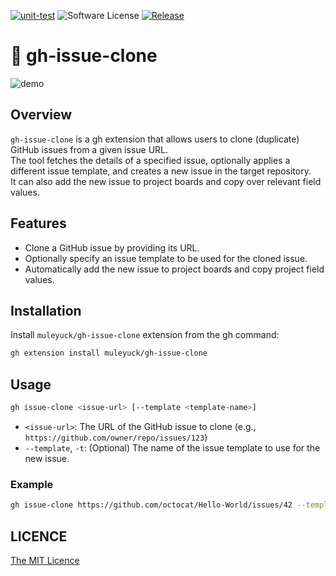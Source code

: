 [![unit-test](https://github.com/muleyuck/gh-issue-clone/actions/workflows/unit-test.yml/badge.svg)](https://github.com/muleyuck/gh-issue-clone/actions/workflows/unit-test.yml)
![Software License](https://img.shields.io/badge/license-MIT-brightgreen.svg?style=flat-square)
[![Release](https://img.shields.io/github/release/muleyuck/gh-issue-clone.svg)](https://github.com/muleyuck/gh-issue-clone/releases/latest)

# 👑 gh-issue-clone
![demo](https://github.com/user-attachments/assets/959f66f2-c6b0-4493-af37-9d05fc5a2522)

## Overview

`gh-issue-clone` is a gh extension that allows users to clone (duplicate) GitHub issues from a given issue URL.  
The tool fetches the details of a specified issue, optionally applies a different issue template, and creates a new issue in the target repository.  
It can also add the new issue to project boards and copy over relevant field values.

## Features

- Clone a GitHub issue by providing its URL.
- Optionally specify an issue template to be used for the cloned issue.
- Automatically add the new issue to project boards and copy project field values.

## Installation

Install `muleyuck/gh-issue-clone` extension from the gh command:
 ```sh
 gh extension install muleyuck/gh-issue-clone
 ```

## Usage

```sh
gh issue-clone <issue-url> [--template <template-name>]
```

- `<issue-url>`: The URL of the GitHub issue to clone (e.g., `https://github.com/owner/repo/issues/123`)
- `--template`, `-t`: (Optional) The name of the issue template to use for the new issue.

### Example

```sh
gh issue-clone https://github.com/octocat/Hello-World/issues/42 --template "bug_report"
```

## LICENCE

[The MIT Licence](https://github.com/muleyuck/gh-issue-clone/blob/main/LICENSE)

